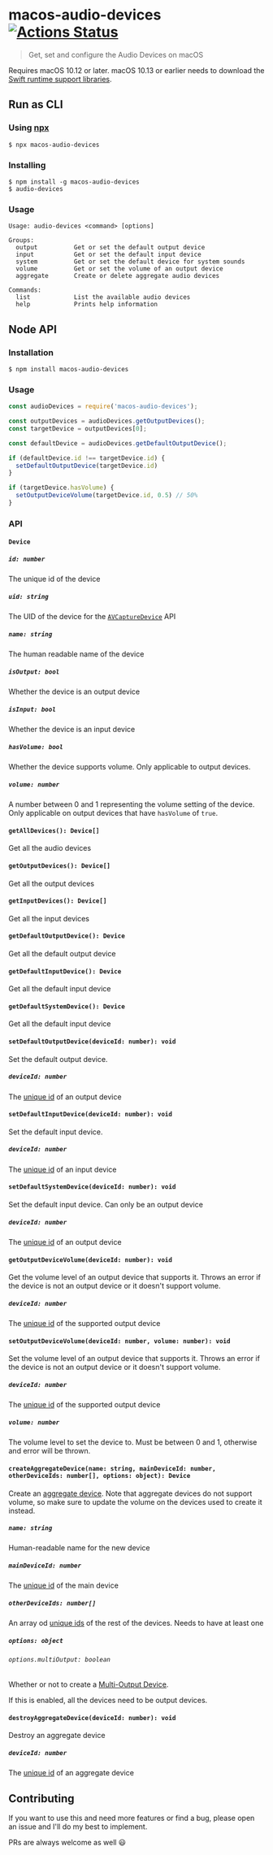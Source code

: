 # macos-audio-devices [![Actions Status](https://github.com/karaggeorge/macos-audio-devices/workflows/Node%20CI/badge.svg)](https://github.com/karaggeorge/macos-audio-devices/actions)


> Get, set and configure the Audio Devices on macOS

Requires macOS 10.12 or later. macOS 10.13 or earlier needs to download the [Swift runtime support libraries](https://support.apple.com/kb/DL1998).

## Run as CLI

### Using [npx](https://github.com/zkat/npx)

```
$ npx macos-audio-devices
```

### Installing

```
$ npm install -g macos-audio-devices
$ audio-devices
```

### Usage

```
Usage: audio-devices <command> [options]

Groups:
  output          Get or set the default output device
  input           Get or set the default input device
  system          Get or set the default device for system sounds
  volume          Get or set the volume of an output device
  aggregate       Create or delete aggregate audio devices

Commands:
  list            List the available audio devices
  help            Prints help information
```

## Node API

### Installation

```
$ npm install macos-audio-devices
```

### Usage

```js
const audioDevices = require('macos-audio-devices');

const outputDevices = audioDevices.getOutputDevices();
const targetDevice = outputDevices[0];

const defaultDevice = audioDevices.getDefaultOutputDevice();

if (defaultDevice.id !== targetDevice.id) {
  setDefaultOutputDevice(targetDevice.id)
}

if (targetDevice.hasVolume) {
  setOutputDeviceVolume(targetDevice.id, 0.5) // 50%
}
```

### API

#### `Device`

##### `id: number`

The unique id of the device 

##### `uid: string`

The UID of the device for the [`AVCaptureDevice`](https://developer.apple.com/documentation/avfoundation/avcapturedevice) API

##### `name: string`

The human readable name of the device

##### `isOutput: bool`

Whether the device is an output device

##### `isInput: bool`

Whether the device is an input device

##### `hasVolume: bool`

Whether the device supports volume. Only applicable to output devices.

##### `volume: number`

A number between 0 and 1 representing the volume setting of the device. Only applicable on output devices that have `hasVolume` of `true`.

#### `getAllDevices(): Device[]`

Get all the audio devices

#### `getOutputDevices(): Device[]`

Get all the output devices

#### `getInputDevices(): Device[]`

Get all the input devices

#### `getDefaultOutputDevice(): Device`

Get all the default output device

#### `getDefaultInputDevice(): Device`

Get all the default input device

#### `getDefaultSystemDevice(): Device`

Get all the default input device

#### `setDefaultOutputDevice(deviceId: number): void`

Set the default output device.

##### `deviceId: number`

The [unique id](#id-number) of an output device

#### `setDefaultInputDevice(deviceId: number): void`

Set the default input device.

##### `deviceId: number`

The [unique id](#id-number) of an input device

#### `setDefaultSystemDevice(deviceId: number): void`

Set the default input device. Can only be an output device

##### `deviceId: number`

The [unique id](#id-number) of an output device

#### `getOutputDeviceVolume(deviceId: number): void`

Get the volume level of an output device that supports it. Throws an error if the device is not an output device or it doesn't support volume.

##### `deviceId: number`

The [unique id](#id-number) of the supported output device

#### `setOutputDeviceVolume(deviceId: number, volume: number): void`

Set the volume level of an output device that supports it. Throws an error if the device is not an output device or it doesn't support volume.

##### `deviceId: number`

The [unique id](#id-number) of the supported output device

##### `volume: number`

The volume level to set the device to. Must be between 0 and 1, otherwise and error will be thrown.

#### `createAggregateDevice(name: string, mainDeviceId: number, otherDeviceIds: number[], options: object): Device`

Create an [aggregate device](https://support.apple.com/en-us/HT202000).
Note that aggregate devices do not support volume, so make sure to update the volume on the devices used to create it instead.

##### `name: string`

Human-readable name for the new device

##### `mainDeviceId: number`

The [unique id](#id-number) of the main device

##### `otherDeviceIds: number[]`

An array od [unique ids](#id-number) of the rest of the devices. Needs to have at least one

##### `options: object`

###### `options.multiOutput: boolean`

Whether or not to create a [Multi-Output Device](https://support.apple.com/guide/audio-midi-setup/play-audio-through-multiple-devices-at-once-ams7c093f372/mac).

If this is enabled, all the devices need to be output devices.

#### `destroyAggregateDevice(deviceId: number): void`

Destroy an aggregate device

##### `deviceId: number`

The [unique id](#id-number) of an aggregate device

## Contributing

If you want to use this and need more features or find a bug, please open an issue and I'll do my best to implement.

PRs are always welcome as well 😃
